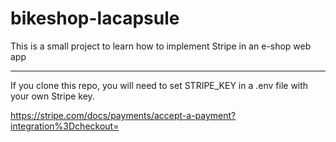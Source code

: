 # bikeshop-lacapsule
This is a small project to learn how to implement Stripe in an e-shop web app

----
If you clone this repo, you will need to set STRIPE_KEY in a .env file with your own Stripe key.

https://stripe.com/docs/payments/accept-a-payment?integration%3Dcheckout=

